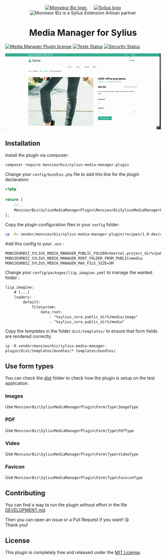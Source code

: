 <p align="center">
    <a href="https://monsieurbiz.com" target="_blank">
        <img src="https://monsieurbiz.com/logo.png" width="250px" alt="Monsieur Biz logo" />
    </a>
    &nbsp;&nbsp;&nbsp;&nbsp;
    <a href="https://monsieurbiz.com/agence-web-experte-sylius" target="_blank">
        <img src="https://demo.sylius.com/assets/shop/img/logo.png" width="200px" alt="Sylius logo" />
    </a>
    <br/>
    <img src="https://monsieurbiz.com/assets/images/sylius_badge_extension-artisan.png" width="100" alt="Monsieur Biz is a Sylius Extension Artisan partner">
</p>

<h1 align="center">Media Manager for Sylius</h1>

[![Media Manager Plugin license](https://img.shields.io/github/license/monsieurbiz/SyliusMediaManagerPlugin?public)](https://github.com/monsieurbiz/SyliusMediaManagerPlugin/blob/master/LICENSE.txt)
[![Tests Status](https://img.shields.io/github/workflow/status/monsieurbiz/SyliusMediaManagerPlugin/Tests?logo=github)](https://github.com/monsieurbiz/SyliusMediaManagerPlugin/actions?query=workflow%3ATests)
[![Security Status](https://img.shields.io/github/workflow/status/monsieurbiz/SyliusMediaManagerPlugin/Security?label=security&logo=github)](https://github.com/monsieurbiz/SyliusMediaManagerPlugin/actions?query=workflow%3ASecurity)


![Demo of the media manager](docs/images/demo.gif)

## Installation


Install the plugin via composer:

```bash
composer require monsieurbiz/sylius-media-manager-plugin
```

<!-- The section on the flex recipe will be displayed when the flex recipe will be available on contrib repo
<details><summary>For the installation without flex, follow these additional steps</summary>
-->

Change your `config/bundles.php` file to add this line for the plugin declaration:

```php
<?php

return [
    //..
    MonsieurBiz\SyliusMediaManagerPlugin\MonsieurBizSyliusMediaManagerPlugin::class => ['all' => true],
];
```

Copy the plugin configuration files in your `config` folder:

```bash
cp -Rv vendor/monsieurbiz/sylius-media-manager-plugin/recipes/1.0-dev/config/ config
```

Add this config to your `.env` :

```
MONSIEURBIZ_SYLIUS_MEDIA_MANAGER_PUBLIC_FOLDER=%kernel.project_dir%/public
MONSIEURBIZ_SYLIUS_MEDIA_MANAGER_ROOT_FOLDER_FROM_PUBLIC=media
MONSIEURBIZ_SYLIUS_MEDIA_MANAGER_MAX_FILE_SIZE=5M
```

Change your `config/packages/liip_imagine.yaml` to manage the wanted folder :

```
liip_imagine:
    # [...]
    loaders:
        default:
            filesystem:
                data_root:
                    - "%sylius_core.public_dir%/media/image"
                    - "%sylius_core.public_dir%/media"
```

<!-- </details> -->

Copy the templates in the folder `dist/templates/` to ensure that form fields are rendered correctly:

```
cp -R vendor/monsieurbiz/sylius-media-manager-plugin/dist/templates/bundles/* templates/bundles/
```

## Use form types

You can check the [dist](https://github.com/monsieurbiz/SyliusMediaManagerPlugin/tree/master/dist) folder
to check how the plugin is setup on the test application.

### Images

Use `MonsieurBiz\SyliusMediaManagerPlugin\Form\Type\ImageType`

### PDF

Use `MonsieurBiz\SyliusMediaManagerPlugin\Form\Type\PdfType`

### Video

Use `MonsieurBiz\SyliusMediaManagerPlugin\Form\Type\VideoType`

### Favicon

Use `MonsieurBiz\SyliusMediaManagerPlugin\Form\Type\FaviconType`

## Contributing

You can find a way to run the plugin without effort in the file [DEVELOPMENT.md](./DEVELOPMENT.md).

Then you can open an issue or a Pull Request if you want! 😘  
Thank you!

## License

This plugin is completely free and released under the [MIT License](https://github.com/monsieurbiz/SyliusMediaManagerPlugin/blob/master/LICENSE).
